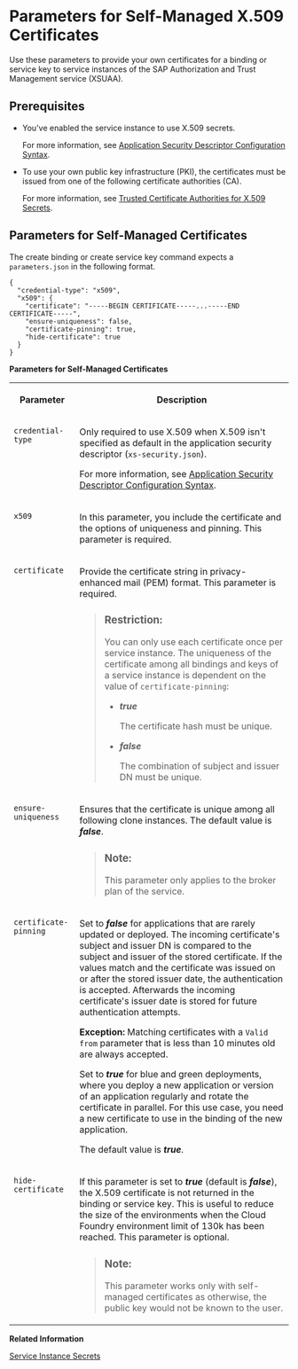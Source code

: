 <!-- loio5168df615064457eafe3e48e10a95665 -->

# Parameters for Self-Managed X.509 Certificates

Use these parameters to provide your own certificates for a binding or service key to service instances of the SAP Authorization and Trust Management service \(XSUAA\).



<a name="loio5168df615064457eafe3e48e10a95665__section_hvc_2ds_crb"/>

## Prerequisites

-   You've enabled the service instance to use X.509 secrets.

    For more information, see [Application Security Descriptor Configuration Syntax](../30-development/application-security-descriptor-configuration-syntax-517895a.md).

-   To use your own public key infrastructure \(PKI\), the certificates must be issued from one of the following certificate authorities \(CA\).

    For more information, see [Trusted Certificate Authorities for X.509 Secrets](trusted-certificate-authorities-for-x-509-secrets-edd5613.md).




<a name="loio5168df615064457eafe3e48e10a95665__section_lyy_fhs_crb"/>

## Parameters for Self-Managed Certificates

The create binding or create service key command expects a `parameters.json` in the following format.

```
{
  "credential-type": "x509",
  "x509": {
    "certificate": "-----BEGIN CERTIFICATE-----...-----END CERTIFICATE-----",
    "ensure-uniqueness": false,
	"certificate-pinning": true,
    "hide-certificate": true
  }
}
```

**Parameters for Self-Managed Certificates**


<table>
<tr>
<th valign="top">

Parameter



</th>
<th valign="top">

Description



</th>
</tr>
<tr>
<td valign="top">

 `credential-type` 



</td>
<td valign="top">

Only required to use X.509 when X.509 isn't specified as default in the application security descriptor \(`xs-security.json`\).

For more information, see [Application Security Descriptor Configuration Syntax](../30-development/application-security-descriptor-configuration-syntax-517895a.md).



</td>
</tr>
<tr>
<td valign="top">

 `x509` 



</td>
<td valign="top">

In this parameter, you include the certificate and the options of uniqueness and pinning. This parameter is required.



</td>
</tr>
<tr>
<td valign="top">

 `certificate` 



</td>
<td valign="top">

Provide the certificate string in privacy-enhanced mail \(PEM\) format. This parameter is required.

> ### Restriction:  
> You can only use each certificate once per service instance. The uniqueness of the certificate among all bindings and keys of a service instance is dependent on the value of `certificate-pinning`:
> 
> -   ***true***
> 
>     The certificate hash must be unique.
> 
> -   ***false***
> 
>     The combination of subject and issuer DN must be unique.



</td>
</tr>
<tr>
<td valign="top">

 `ensure-uniqueness` 



</td>
<td valign="top">

Ensures that the certificate is unique among all following clone instances. The default value is ***false***.

> ### Note:  
> This parameter only applies to the broker plan of the service.



</td>
</tr>
<tr>
<td valign="top">

 `certificate-pinning` 



</td>
<td valign="top">

Set to ***false*** for applications that are rarely updated or deployed. The incoming certificate's subject and issuer DN is compared to the subject and issuer of the stored certificate. If the values match and the certificate was issued on or after the stored issuer date, the authentication is accepted. Afterwards the incoming certificate's issuer date is stored for future authentication attempts.

**Exception:** Matching certificates with a `Valid from` parameter that is less than 10 minutes old are always accepted.

Set to ***true*** for blue and green deployments, where you deploy a new application or version of an application regularly and rotate the certificate in parallel. For this use case, you need a new certificate to use in the binding of the new application.

The default value is ***true***.



</td>
</tr>
<tr>
<td valign="top">

 `hide-certificate` 



</td>
<td valign="top">

If this parameter is set to ***true*** \(default is ***false***\), the X.509 certificate is not returned in the binding or service key. This is useful to reduce the size of the environments when the Cloud Foundry environment limit of 130k has been reached. This parameter is optional.

> ### Note:  
> This parameter works only with self-managed certificates as otherwise, the public key would not be known to the user.



</td>
</tr>
</table>

**Related Information**  


[Service Instance Secrets](service-instance-secrets-5578ec4.md "When an application consumes a service instance of the SAP Authorization and Trust Management service (XSUAA), the application identifies itself to the service instance with a client ID and a secret. The client ID and secret are the credentials with which an application authenticates itself to the service instance.")

